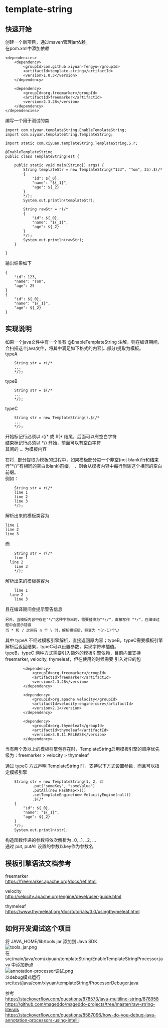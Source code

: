 # template-string

## 快速开始
创建一个新项目，通过maven管理jar依赖。    
在pom.xml中添加依赖  
```
<dependencies>
    <dependency>
        <groupId>com.github.xiyuan-fengyu</groupId>
        <artifactId>template-string</artifactId>
        <version>1.0.3</version>
    </dependency>

    <dependency>
        <groupId>org.freemarker</groupId>
        <artifactId>freemarker</artifactId>
        <version>2.3.28</version>
    </dependency>
</dependencies>
```
编写一个用于测试的类  
```
import com.xiyuan.templateString.EnableTemplateString;
import com.xiyuan.templateString.TemplateString;

import static com.xiyuan.templateString.TemplateString.S.r;

@EnableTemplateString
public class TemplateStringTest {

    public static void main(String[] args) {
        String templateStr = new TemplateString("123", "Tom", 25).$(/*
        {
            "id": ${_0},
            "name": "${_1}",
            "age": ${_2}
        }
        */);
        System.out.println(templateStr);

        String rawStr = r(/*
        {
            "id": ${_0},
            "name": "${_1}",
            "age": ${_2}
        }
        */);
        System.out.println(rawStr);
    }

}
```
输出结果如下  
```
{
    "id": 123,
    "name": "Tom",
    "age": 25
}
{
    "id": ${_0},
    "name": "${_1}",
    "age": ${_2}
}
```

## 实现说明
如果一个java文件中有一个类有 @EnableTemplateString 注解，则在编译期间，会扫描这个java文件，将其中满足如下格式的内容(...部分)提取为模板。  
typeA  
```
    String str = r(/*
    ...
    */);
```
typeB  
```
    String str = $(/*
    ...
    */);
```
typeC  
```
    String str = new TemplateString().$(/*
    ...
    */);
```

开始标记行必须以 r(/* 或 $(* 结尾，后面可以有空白字符  
结束标记行必须以 */) 开始，前面可以有空白字符  
其间的 ... 为模板内容  

在将...部分提取为模板的过程中，如果模板部分每一个非空(not blank)行和结束行"*/)"有相同的空白(blank)前缀，
，则会从模板内容中每行删除这个相同的空白前缀。  
例如：  
```
    String str = r(/*
    line 1
    line 2
    line 3
    */);
```
解析出来的模板类容为  
```
line 1
line 2
line 3
```
而
```
    String str = r(/*
    line 1
  line 2
    line 3
    */);
```
解析出来的模板类容为  
```
    line 1
  line 2
    line 3
```
且在编译期间会提示警告信息

```
另外，当模板内容中存在"*/"这种字符串时，需要替换为"*\/"，直接写作 "*/"，在编译过程中会提示错误     
当 * 和 / 之间有 n 个 \ 时，解析模板后，将变为 *(n-1)个\/  
```

其中 typeA 不经过模板引擎解析，直接返回原内容；typeB，typeC需要模板引擎解析后返回结果，typeC可以设置参数，实现字符串插值。  
typeB，typeC 两种方式需要引入额外的模板引擎依赖，目前内置支持 freemarker, velocity, thymeleaf，但在使用的时候需要
引入对应的包  
```
        <dependency>
            <groupId>org.freemarker</groupId>
            <artifactId>freemarker</artifactId>
            <version>2.3.28</version>
        </dependency>

        <dependency>
            <groupId>org.apache.velocity</groupId>
            <artifactId>velocity-engine-core</artifactId>
            <version>2.1</version>
        </dependency>

        <dependency>
            <groupId>org.thymeleaf</groupId>
            <artifactId>thymeleaf</artifactId>
            <version>3.0.11.RELEASE</version>
        </dependency>
```
当有两个及以上的模板引擎包存在时，TemplateString启用模板引擎的顺序优先级为：freemarker > velocity > thymeleaf  

通过 typeC 方式声明 TemplateString 时，支持以下方式设置参数，而且可以指定模板引擎  
```
    String str = new TemplateString(1, 2, 3)
            .put("someKey", "someValue")
            .putAll(new HashMap<>())
            .setTemplateEngine(new VelocityEngine(null))
            .$(/*
    {
        "id": ${_0},
        "name": "${_1}",
        "age": ${_2}
    }
    */);
    System.out.println(str);
```  
构造函数传递的参数将依次解析为 _0, _1, _2, ...  
通过 put, putAll 设置的参数以key作为参数名  

## 模板引擎语法文档参考  
freemarker  
https://freemarker.apache.org/docs/ref.html  

velocity  
http://velocity.apache.org/engine/devel/user-guide.html  

thymeleaf  
https://www.thymeleaf.org/doc/tutorials/3.0/usingthymeleaf.html  



## 如何开发调试这个项目  
将 JAVA_HOME/lib/tools.jar 添加到 Java SDK      
![tools_jar.png](https://i.loli.net/2019/04/09/5cac7479f1571.png)  
在 src/main/java/com/xiyuan/templateString/EnableTemplateStringProcessor.java 中添加断点    
![annotation-processor调试.png](https://i.loli.net/2019/04/13/5cb1acc676d02.png)  
以debug模式运行 src/test/java/com/xiyuan/templateString/ProcessorDebuger.java  



参考  
https://stackoverflow.com/questions/878573/java-multiline-string/878958  
https://github.com/mageddo/mageddo-projects/tree/master/raw-string-literals  
https://stackoverflow.com/questions/8587096/how-do-you-debug-java-annotation-processors-using-intellij  


